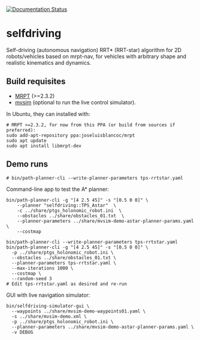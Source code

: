 [![Documentation Status](https://readthedocs.org/projects/selfdriving/badge/?version=latest)](https://selfdriving.readthedocs.io/en/latest/?badge=latest)

# selfdriving
Self-driving (autonomous navigation) RRT* (RRT-star) algorithm for 2D robots/vehicles based on mrpt-nav, for vehicles with arbitrary shape and realistic kinematics and dynamics.

## Build requisites

- [MRPT](https://github.com/MRPT/mrpt/) (>=2.3.2)
- [mvsim](https://github.com/MRPT/mvsim/) (optional to run the live control simulator).

In Ubuntu, they can installed with:

```
# MRPT >=2.3.2, for now from this PPA (or build from sources if preferred):
sudo add-apt-repository ppa:joseluisblancoc/mrpt
sudo apt update
sudo apt install libmrpt-dev
```


## Demo runs

```
# bin/path-planner-cli --write-planner-parameters tps-rrtstar.yaml
```

Command-line app to test the A* planner:

```
bin/path-planner-cli -g "[4 2.5 45]" -s "[0.5 0 0]" \
    --planner "selfdriving::TPS_Astar"  \
    -c ../share/ptgs_holonomic_robot.ini  \
    --obstacles ../share/obstacles_01.txt  \
    --planner-parameters ../share/mvsim-demo-astar-planner-params.yaml  \
    --costmap
```

```
bin/path-planner-cli --write-planner-parameters tps-rrtstar.yaml
bin/path-planner-cli -g "[4 2.5 45]" -s "[0.5 0 0]" \
  -p ../share/ptgs_holonomic_robot.ini \
  --obstacles ../share/obstacles_01.txt \
  --planner-parameters tps-rrtstar.yaml \
  --max-iterations 1000 \
  --costmap \
  --random-seed 3
# Edit tps-rrtstar.yaml as desired and re-run
```

GUI with live navigation simulator:

```
bin/selfdriving-simulator-gui \
  --waypoints ../share/mvsim-demo-waypoints01.yaml \
  -s ../share/mvsim-demo.xml \
  -p ../share/ptgs_holonomic_robot.ini \
  --planner-parameters ../share/mvsim-demo-astar-planner-params.yaml \
  -v DEBUG
```
